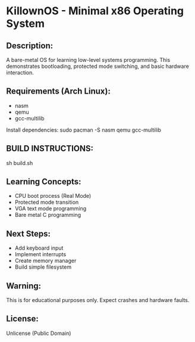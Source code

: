 KillownOS - Minimal x86 Operating System
=======================================

Description:
------------
A bare-metal OS for learning low-level systems programming. This demonstrates bootloading, protected mode switching, and basic hardware interaction.

Requirements (Arch Linux):
--------------------------
- nasm
- qemu
- gcc-multilib

Install dependencies:
sudo pacman -S nasm qemu gcc-multilib

BUILD INSTRUCTIONS:
--------------------------
sh build.sh

Learning Concepts:
-----------------
- CPU boot process (Real Mode)
- Protected mode transition
- VGA text mode programming
- Bare metal C programming

Next Steps:
----------
- Add keyboard input
- Implement interrupts
- Create memory manager
- Build simple filesystem

Warning:
-------
This is for educational purposes only. Expect crashes and hardware faults.

License:
--------
Unlicense (Public Domain)
